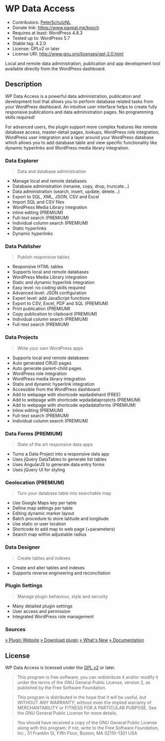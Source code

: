 # WP Data Access

* Contributors: [PeterSchulzNL](https://wpdataaccess.com/)
* Donate link: https://www.paypal.me/kpsch
* Requires at least: WordPress 4.8.3
* Tested up to: WordPress 5.7
* Stable tag: 4.2.0
* License: GPLv2 or later
* License URI: http://www.gnu.org/licenses/gpl-2.0.html

Local and remote data administration, publication and app development tool available directly from the WordPress dashboard.

## Description

WP Data Access is a powerful data administration, publication and development tool that allows you to perform database related tasks from your WordPress dashboard. An intuitive user interface helps to create fully responsive publications and data administration pages. No programming skills required!

For advanced users, the plugin support more complex features like remote database access, master-detail pages, lookups, WordPress role integration, WordPress user integration and a layer around your WordPress database which allows you to add database table and view specific functionality like dynamic hyperlinks and WordPress media library integration.

### Data Explorer
> Data and database administration

* Manage local and remote databases
* Database administration (rename, copy, drop, truncate...)
* Data administration (search, insert, update, delete...)
* Export to SQL, XML, JSON, CSV and Excel
* Import SQL and CSV files
* WordPress Media Library integration
* Inline editing (PREMIUM)
* Full-text search (PREMIUM)
* Individual column search (PREMIUM)
* Static hyperlinks
* Dynamic hyperlinks

### Data Publisher
> Publish responsive tables

* Responsive HTML tables
* Supports local and remote databases
* WordPress Media Library integration
* Static and dynamic hyperlink integration
* Easy level: no coding skills required
* Advanced level: JSON configuration
* Expert level: add JavaScript functions
* Export to CSV, Excel, PDF and SQL (PREMIUM)
* Print publication (PREMIUM)
* Copy publication to clipboard (PREMIUM)
* Individual column search (PREMIUM)
* Full-text search (PREMIUM)

### Data Projects
> Write your own WordPress apps

* Supports local and remote databases
* Auto generated CRUD pages
* Auto generate parent-child pages
* WordPress role integration
* WordPress media library integration
* Statis and dynamic hyperlink integration
* Accessible from the WordPress dashboard
* Add to webpage with shortcode wpdadiehard (FREE)
* Add to webpage with shortcode wpdadataprojects (PREMIUM)
* Add to webpage with shortcode wpdadataforms (PREMIUM)
* Inline editing (PREMIUM)
* Full-text search (PREMIUM)
* Individual column search (PREMIUM)

### Data Forms (PREMIUM)
> State of the art responsive data apps

* Turns a Data Project into a responsive data app
* Uses jQuery DataTables to generate list tables
* Uses AngularJS to generate data entry forms
* Uses jQuery UI for styling

### Geolocation (PREMIUM)
> Turn your database table into searchable map

* Use Google Maps key per table
* Define map settings per table
* Editing dynamic marker layout
* Batch procedure to store latitude and longitude
* Use static or user location
* Shortcode to add map to web page (+parameters)
* Search map within adjustable radius

### Data Designer
> Create tables and indexes

* Create and alter tables and indexes
* Supports reverse engineering and reconciliation

### Plugin Settings
> Manage plugin behaviour, style and security

* Many detailed plugin settings
* User access and permission
* Integrated WordPress role management

### Sources

[» Plugin Website](https://wpdataaccess.com/)
[» Download plugin](https://wordpress.org/plugins/wp-data-access/) 
[» What's New](https://wpdataaccess.com/docs/documentation/updates/whats-new/)
[» Documentation](https://wpdataaccess.com/docs/documentation/)

## License

WP Data Access is licensed under the [GPL v2](http://www.gnu.org/licenses/gpl-2.0.html) or later.

> This program is free software; you can redistribute it and/or modify
it under the terms of the GNU General Public License, version 2, as
published by the Free Software Foundation.

> This program is distributed in the hope that it will be useful,
but WITHOUT ANY WARRANTY; without even the implied warranty of
MERCHANTABILITY or FITNESS FOR A PARTICULAR PURPOSE.  See the
GNU General Public License for more details.

> You should have received a copy of the GNU General Public License
along with this program; if not, write to the Free Software
Foundation, Inc., 51 Franklin St, Fifth Floor, Boston, MA  02110-1301  USA
